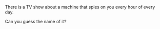 There is a TV show about a machine that spies on you every hour of every day.

Can you guess the name of it?
